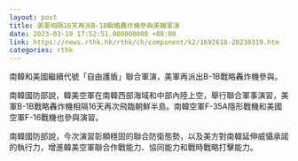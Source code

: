 ```yaml
---
layout: post
title: 美軍相隔16天再派B-1B戰略轟炸機參與美韓軍演
date: 2023-03-19 17:52:51.000000000 +08:00
link: https://news.rthk.hk/rthk/ch/component/k2/1692618-20230319.htm
categories: rthk
---
```


南韓和美國繼續代號「自由護盾」聯合軍演，美軍再派出B-1B戰略轟炸機參與。

南韓國防部說，韓美空軍在南韓西部海域和中部內陸上空，舉行聯合軍事演習，美軍B-1B戰略轟炸機相隔16天再次飛臨朝鮮半島。南韓空軍F-35A隱形戰機和美國空軍F-16戰機也參與演習。

南韓國防部說，今次演習彰顯穩固的聯合防衛態勢，以及美方對南韓延伸威懾承諾的執行力，增進韓美空軍聯合作戰能力、協同能力和戰時戰略打擊能力。
